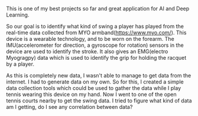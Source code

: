This is one of my best projects so far and great application for AI and Deep Learning.

So our goal is to identify what kind of swing a player has played from the real-time data collected from MYO armband(https://www.myo.com/). This device is a wearable technology, and to be worn on the forearm. The IMU(accelerometer for direction, a gyroscope for rotation) sensors in the device are used to identify the stroke. It also gives an EMG(electro Myogragpy) data which is used to identify the grip for holding the racquet by a player.

As this is completely new data, I wasn't able to manage to get data from the internet. I had to generate data on my own. So for this, I created a simple data collection tools which could be used to gather the data while I play tennis wearing this device on my hand. Now I went to one of the open tennis courts nearby to get the swing data. I tried to figure what kind of data am I getting, do I see any correlation between data? 


